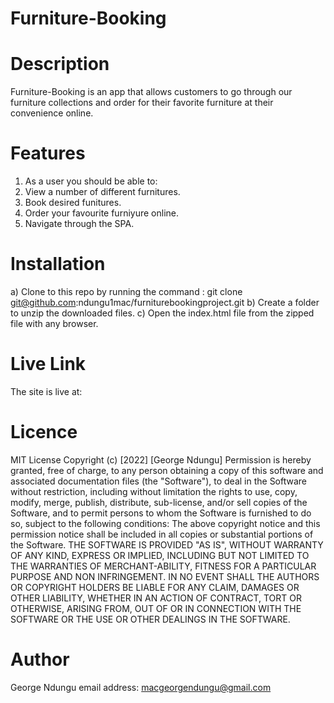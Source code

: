 # Furniture-Booking


# Description
Furniture-Booking is an app that allows customers to go through our furniture collections and order for their favorite furniture at their convenience online.

# Features
1. As a user you should be able to:
2. View a number of different furnitures.
3. Book desired funitures.
4. Order your favourite furniyure online.
5. Navigate through the SPA.


# Installation
a) Clone to this repo by running the command : git clone 
git@github.com:ndungu1mac/furniturebookingproject.git
b) Create a folder to unzip the downloaded files.
c) Open the index.html file from the zipped file with any browser.

# Live Link
The site is live at:


# Licence
MIT License Copyright (c) [2022] [George Ndungu] Permission is hereby granted, free of charge, to any person obtaining a copy of this software and associated documentation files (the "Software"), to deal in the Software without restriction, including without limitation the rights to use, copy, modify, merge, publish, distribute, sub-license, and/or sell copies of the Software, and to permit persons to whom the Software is furnished to do so, subject to the following conditions: The above copyright notice and this permission notice shall be included in all copies or substantial portions of the Software. THE SOFTWARE IS PROVIDED "AS IS", WITHOUT WARRANTY OF ANY KIND, EXPRESS OR IMPLIED, INCLUDING BUT NOT LIMITED TO THE WARRANTIES OF MERCHANT-ABILITY, FITNESS FOR A PARTICULAR PURPOSE AND NON INFRINGEMENT. IN NO EVENT SHALL THE AUTHORS OR COPYRIGHT HOLDERS BE LIABLE FOR ANY CLAIM, DAMAGES OR OTHER LIABILITY, WHETHER IN AN ACTION OF CONTRACT, TORT OR OTHERWISE, ARISING FROM, OUT OF OR IN CONNECTION WITH THE SOFTWARE OR THE USE OR OTHER DEALINGS IN THE SOFTWARE.



# Author
George Ndungu
email address: macgeorgendungu@gmail.com
